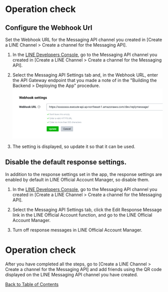 # Operation check

## Configure the Webhook Url

Set the Webhook URL for the Messaging API channel you created in [Create a LINE Channel > Create a channel for the Messaging API].

1. In the [LINE Developers Console](https://developers.line.biz/console/), go to the Messaging API channel you created in [Create a LINE Channel > Create a channel for the Messaging API].

1. Select the Messaging API Settings tab and, in the Webhook URL, enter the API Gateway endpoint that you made a note of in the "Building the Backend > Deploying the App" procedure.
![webhook-setting](../images/en/webhook-setting-en.png)

1. The <Use Webhook> setting is displayed, so update it so that it can be used.

## Disable the default response settings.

In addition to the response settings set in the app, the response settings are enabled by default in LINE Official Account Manager, so disable them.

1. In the [LINE Developers Console](https://developers.line.biz/console/), go to the Messaging API channel you created in [Create a LINE Channel > Create a channel for the Messaging API].

1. Select the Messaging API Settings tab, click the Edit Response Message link in the LINE Official Account function, and go to the LINE Official Account Manager.

1. Turn off response messages in LINE Official Account Manager.

# Operation check

After you have completed all the steps, go to [Create a LINE Channel > Create a channel for the Messaging API] and add friends using the QR code displayed on the LINE Messaging API channel you have created.

[Back to Table of Contents](README_en.md)
